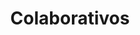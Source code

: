 ---
language: es
layout: equipo
title: Colaborativos
permalink: /equipo/
permalink_otro_idioma: /en/team/
template: light

capitulo1-titulo: Somos un estudio de diseño y tecnología
capitulo1-descripcion: Los paseos urbanos Jane’s Walk surgieron como homenaje a la figura e ideas de la escritora y activista estadounidense Jane Jacobs . Su obra cuestionó el modelo de urbanismo dominante en la segunda mitad del siglo XX basado en el uso del automóvil y la ciudad segregada. Jane Jacobs insistió en la importancia de aquellos aspectos que cohesionan el tejido
capitulo2-titulo: Colaborativos
capitulo2-descripcion: Los paseos urbanos Jane’s Walk surgieron como homenaje a la figura e ideas de la escritora y activista estadounidense Jane Jacobs . Su obra cuestionó el modelo de urbanismo dominante en 
capitulo3-titulo: Hemos colaborado con
capitulo3-descripcion: Los paseos urbanos Jane’s Walk surgieron como homenaje a la figura e ideas de la escritora y activista estadounidense Jane Jacobs . Su obra cuestionó el modelo de urbanismo dominante en 
---